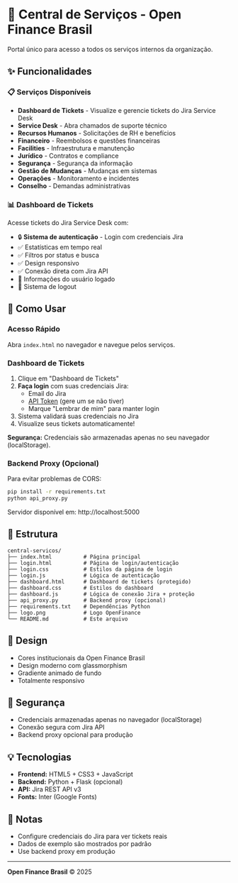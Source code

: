 # 🏢 Central de Serviços - Open Finance Brasil

Portal único para acesso a todos os serviços internos da organização.

## ✨ Funcionalidades

### 📋 Serviços Disponíveis

- **Dashboard de Tickets** - Visualize e gerencie tickets do Jira Service Desk
- **Service Desk** - Abra chamados de suporte técnico
- **Recursos Humanos** - Solicitações de RH e benefícios
- **Financeiro** - Reembolsos e questões financeiras
- **Facilities** - Infraestrutura e manutenção
- **Jurídico** - Contratos e compliance
- **Segurança** - Segurança da informação
- **Gestão de Mudanças** - Mudanças em sistemas
- **Operações** - Monitoramento e incidentes
- **Conselho** - Demandas administrativas

### 📊 Dashboard de Tickets

Acesse tickets do Jira Service Desk com:
- 🔒 **Sistema de autenticação** - Login com credenciais Jira
- ✅ Estatísticas em tempo real
- ✅ Filtros por status e busca
- ✅ Design responsivo
- ✅ Conexão direta com Jira API
- 👤 Informações do usuário logado
- 🚪 Sistema de logout

## 🚀 Como Usar

### Acesso Rápido

Abra `index.html` no navegador e navegue pelos serviços.

### Dashboard de Tickets

1. Clique em "Dashboard de Tickets"
2. **Faça login** com suas credenciais Jira:
   - Email do Jira
   - [API Token](https://id.atlassian.com/manage-profile/security/api-tokens) (gere um se não tiver)
   - Marque "Lembrar de mim" para manter login
3. Sistema validará suas credenciais no Jira
4. Visualize seus tickets automaticamente!

**Segurança:** Credenciais são armazenadas apenas no seu navegador (localStorage).

### Backend Proxy (Opcional)

Para evitar problemas de CORS:

```bash
pip install -r requirements.txt
python api_proxy.py
```

Servidor disponível em: http://localhost:5000

## 📁 Estrutura

```
central-servicos/
├── index.html          # Página principal
├── login.html          # Página de login/autenticação
├── login.css           # Estilos da página de login
├── login.js            # Lógica de autenticação
├── dashboard.html      # Dashboard de tickets (protegido)
├── dashboard.css       # Estilos do dashboard
├── dashboard.js        # Lógica de conexão Jira + proteção
├── api_proxy.py        # Backend proxy (opcional)
├── requirements.txt    # Dependências Python
├── logo.png            # Logo OpenFinance
└── README.md           # Este arquivo
```

## 🎨 Design

- Cores institucionais da Open Finance Brasil
- Design moderno com glassmorphism
- Gradiente animado de fundo
- Totalmente responsivo

## 🔐 Segurança

- Credenciais armazenadas apenas no navegador (localStorage)
- Conexão segura com Jira API
- Backend proxy opcional para produção

## 💡 Tecnologias

- **Frontend:** HTML5 + CSS3 + JavaScript
- **Backend:** Python + Flask (opcional)
- **API:** Jira REST API v3
- **Fonts:** Inter (Google Fonts)

## 📝 Notas

- Configure credenciais do Jira para ver tickets reais
- Dados de exemplo são mostrados por padrão
- Use backend proxy em produção

---

**Open Finance Brasil** © 2025
